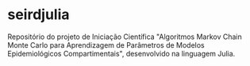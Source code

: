 # seirdjulia
Repositório do projeto de Iniciação Científica "Algoritmos Markov Chain Monte Carlo para Aprendizagem de Parâmetros de Modelos Epidemiológicos Compartimentais", desenvolvido na linguagem Julia.
